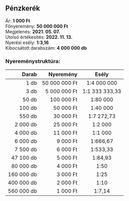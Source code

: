 ## Pénzkerék

Ár: **1 000 Ft**<br/>
Főnyeremény: **50 000 000 Ft**<br/>
Megjelenés: **2021. 05. 07.**<br/>
Utolsó értékesítés: **2022. 11. 13.**<br/>
Nyerési esély: **1:3,16**<br/>
Kibocsátott darabszám: **4 000 000 db**<br/>

### Nyereménystruktúra:
Darab|Nyeremény|Esély
---:|---:|:---:
1 db|50 000 000 Ft|1:4 000 000
3 db|5 000 000 Ft|1:1 333 333,33
50 db|100 000 Ft|1:80 000
100 db|50 000 Ft|1:40 000
550 db|30 000 Ft|1:7 272,73
2 000 db|25 000 Ft|1:2 000
4 000 db|11 000 Ft|1:1 000
6 000 db|9 000 Ft|1:666,67
7 500 db|6 000 Ft|1:533,33
47 100 db|5 000 Ft|1:84,93
80 000 db|4 000 Ft|1:50
160 000 db|3 000 Ft|1:25
400 000 db|2 000 Ft|1:10
560 000 db|1 000 Ft|1:7,14
